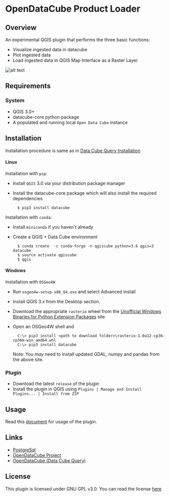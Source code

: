 # OpenDataCube Product Loader 

## Overview
An experimental QGIS plugin that performs the three basic functions:
* Visualize ingested data in datacube
* Plot ingested data
* Load ingested data in QGIS Map Interface as a Raster Layer

![alt text](https://github.com/ashu6397/OpenDataCube-Product-Loader/blob/master/opendatacubeproductloaderplugin/assets/Plugin%20Dialog.PNG)

## Requirements

### System
* QGIS 3.0+
* datacube-core python package
* A populated and running local `Open Data Cube` instance

## Installation
Installation procedure is same as in [Data Cube Query Installation](http://datacube-qgis.readthedocs.io/en/latest/installation.html)

#### Linux
Installation with `pip`:

- Install `QGIS` 3.0 via your distribution package manager
- Install the datacube-core package which will also install the required dependencies

        $ pip3 install datacube

Installation with `conda`:

- Install `miniconda` if you haven't already
- Create a QGIS + Data Cube environment

        $ conda create  -c conda-forge -n qgiscube python=3.6 qgis=3 datacube
        $ source activate qgiscube
        $ qgis

#### Windows
Installation with `OSGeo4W`

- Run `osgeo4w-setup-x86_64.exe` and select Advanced install
- Install QGIS 3.x from the Desktop section.
- Download the appropriate `rasterio` wheel from the
  [Unofficial Windows Binaries for Python Extension Packages](https://www.lfd.uci.edu/~gohlke/pythonlibs/#rasterio>)
  site
- Open an OSGeo4W shell and

        C:\> pip3 install <path to download folder>\rasterio-1.0a12-cp36-cp36m-win_amd64.whl
        C:\> pip3 install datacube

    Note: You *may* need to install updated GDAL, numpy and pandas from the above site.


### Plugin
- Download the latest `release` of the plugin
- Install the plugin in QGIS using `Plugins | Manage and Install Plugins... | Install from ZIP`


## Usage
Read this [document](https://github.com/ashu6397/OpenDataCube-Product-Loader/blob/master/opendatacubeproductloaderplugin/README.txt) for usage of the plugin.


## Links
- [PostgreSql](https://www.postgresql.org/download/)
- [OpenDataCube Project](https://github.com/opendatacube)
- [OpenDataCube (Data Cube Query)](https://github.com/opendatacube/datacube-qgis)


## License
This plugin is licensed under GNU GPL v3.0. You can read the license [here](https://github.com/ashu6397/OpenDataCube-Product-Loader/blob/master/LICENSE)

